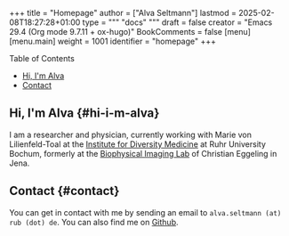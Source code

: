 +++
title = "Homepage"
author = ["Alva Seltmann"]
lastmod = 2025-02-08T18:27:28+01:00
type = """
  "docs"
  """
draft = false
creator = "Emacs 29.4 (Org mode 9.7.11 + ox-hugo)"
BookComments = false
[menu]
  [menu.main]
    weight = 1001
    identifier = "homepage"
+++

<div class="ox-hugo-toc toc">

<div class="heading">Table of Contents</div>

- [Hi, I'm Alva](#hi-i-m-alva)
- [Contact](#contact)

</div>
<!--endtoc-->


## Hi, I'm Alva {#hi-i-m-alva}

I am a researcher and physician, currently working with Marie von
Lilienfeld-Toal at the [Institute for Diversity Medicine](https://news.rub.de/leute/2023-07-07-medizin-willst-du-mich-behandeln-musst-du-wissen-wer-ich-bin) at Ruhr University
Bochum, formerly at the [Biophysical Imaging Lab](http://www.biophysical-imaging.com) of Christian Eggeling in Jena.


## Contact {#contact}

You can get in contact with me by sending an email to `alva.seltmann (at) rub
(dot) de`. You can also find me on [Github](https://github.com/aseltmann).
